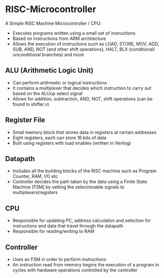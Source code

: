 # RISC-Microcontroller

A Simple RISC Machine Microcontroller / CPU:

- Executes programs written using a small set of instructions
- Based on instructions from ARM architecture
- Allows the execution of instructions such as LOAD, STORE, MOV, ADD, SUB, AND, NOT (and other shift operations), HALT, BLX (conditional/ unconditional branches) and more

## ALU (Arithmetic Logic Unit)

- Can perform arithmetic or logical instructions
- It contains a multiplexer that decides which instruction to carry out based on the ALUop select signal
- Allows for addition, subtraction, AND, NOT, shift operations (can be found in shifter.v)

## Register File

- Small memory block that stores data in registers at certain addresses
- Eight registers, each can store 16 bits of data
- Built using registers with load enables (written in Verilog)

## Datapath

- Includes all the building blocks of the RISC machine such as Program Counter, RAM, I/O etc
- Controller decides the path taken by the data using a Finite State Machine [FSM] by setting the select/enable signals to multiplexers/registers

## CPU

- Responsible for updating PC, address calculation and selection for instructions and data that travel through the datapath
- Responsible for reading/writing to RAM

## Controller

- Uses an FSM in order to perform instructions
- An instruction read from memory begins the execution of a program in cycles with hardware operations controlled by the controller
